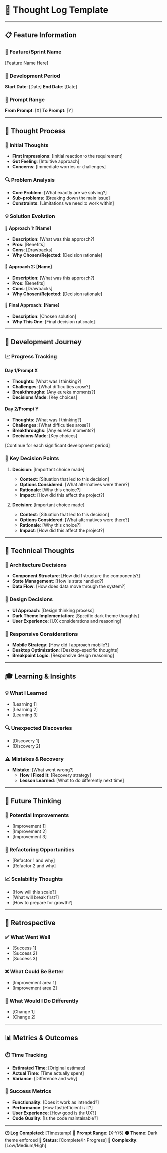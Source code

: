 # 🧠 **Thought Log Template**

---

## 📋 **Feature Information**

### 🎯 **Feature/Sprint Name**
[Feature Name Here]

### 📅 **Development Period**
**Start Date**: [Date]
**End Date**: [Date]

### 🔢 **Prompt Range**
**From Prompt**: [X]
**To Prompt**: [Y]

---

## 🤔 **Thought Process**

### 💭 **Initial Thoughts**
- **First Impressions**: [Initial reaction to the requirement]
- **Gut Feeling**: [Intuitive approach]
- **Concerns**: [Immediate worries or challenges]

### 🔍 **Problem Analysis**
- **Core Problem**: [What exactly are we solving?]
- **Sub-problems**: [Breaking down the main issue]
- **Constraints**: [Limitations we need to work within]

### 💡 **Solution Evolution**

#### 🎯 **Approach 1: [Name]**
- **Description**: [What was this approach?]
- **Pros**: [Benefits]
- **Cons**: [Drawbacks]
- **Why Chosen/Rejected**: [Decision rationale]

#### 🎯 **Approach 2: [Name]**
- **Description**: [What was this approach?]
- **Pros**: [Benefits]
- **Cons**: [Drawbacks]
- **Why Chosen/Rejected**: [Decision rationale]

#### 🎯 **Final Approach: [Name]**
- **Description**: [Chosen solution]
- **Why This One**: [Final decision rationale]

---

## 🔄 **Development Journey**

### 📈 **Progress Tracking**

#### **Day 1/Prompt X**
- **Thoughts**: [What was I thinking?]
- **Challenges**: [What difficulties arose?]
- **Breakthroughs**: [Any eureka moments?]
- **Decisions Made**: [Key choices]

#### **Day 2/Prompt Y**
- **Thoughts**: [What was I thinking?]
- **Challenges**: [What difficulties arose?]
- **Breakthroughs**: [Any eureka moments?]
- **Decisions Made**: [Key choices]

[Continue for each significant development period]

### 🎯 **Key Decision Points**

1. **Decision**: [Important choice made]
   - **Context**: [Situation that led to this decision]
   - **Options Considered**: [What alternatives were there?]
   - **Rationale**: [Why this choice?]
   - **Impact**: [How did this affect the project?]

2. **Decision**: [Important choice made]
   - **Context**: [Situation that led to this decision]
   - **Options Considered**: [What alternatives were there?]
   - **Rationale**: [Why this choice?]
   - **Impact**: [How did this affect the project?]

---

## 🧩 **Technical Thoughts**

### 🔧 **Architecture Decisions**
- **Component Structure**: [How did I structure the components?]
- **State Management**: [How is state handled?]
- **Data Flow**: [How does data move through the system?]

### 🎨 **Design Decisions**
- **UI Approach**: [Design thinking process]
- **Dark Theme Implementation**: [Specific dark theme thoughts]
- **User Experience**: [UX considerations and reasoning]

### 📱 **Responsive Considerations**
- **Mobile Strategy**: [How did I approach mobile?]
- **Desktop Optimization**: [Desktop-specific thoughts]
- **Breakpoint Logic**: [Responsive design reasoning]

---

## 🎓 **Learning & Insights**

### 💡 **What I Learned**
- [Learning 1]
- [Learning 2]
- [Learning 3]

### 🔍 **Unexpected Discoveries**
- [Discovery 1]
- [Discovery 2]

### ⚠️ **Mistakes & Recovery**
- **Mistake**: [What went wrong?]
  - **How I Fixed It**: [Recovery strategy]
  - **Lesson Learned**: [What to do differently next time]

---

## 🔮 **Future Thinking**

### 🚀 **Potential Improvements**
- [Improvement 1]
- [Improvement 2]
- [Improvement 3]

### 🔄 **Refactoring Opportunities**
- [Refactor 1 and why]
- [Refactor 2 and why]

### 📈 **Scalability Thoughts**
- [How will this scale?]
- [What will break first?]
- [How to prepare for growth?]

---

## 🎯 **Retrospective**

### ✅ **What Went Well**
- [Success 1]
- [Success 2]
- [Success 3]

### ❌ **What Could Be Better**
- [Improvement area 1]
- [Improvement area 2]

### 🔄 **What Would I Do Differently**
- [Change 1]
- [Change 2]

---

## 📊 **Metrics & Outcomes**

### ⏱️ **Time Tracking**
- **Estimated Time**: [Original estimate]
- **Actual Time**: [Time actually spent]
- **Variance**: [Difference and why]

### 🎯 **Success Metrics**
- **Functionality**: [Does it work as intended?]
- **Performance**: [How fast/efficient is it?]
- **User Experience**: [How good is the UX?]
- **Code Quality**: [Is the code maintainable?]

---

**🕒 Log Completed**: [Timestamp]
**🔢 Prompt Range**: [X-Y/5]
**🌑 Theme**: Dark theme enforced
**📝 Status**: [Complete/In Progress]
**🧠 Complexity**: [Low/Medium/High] 